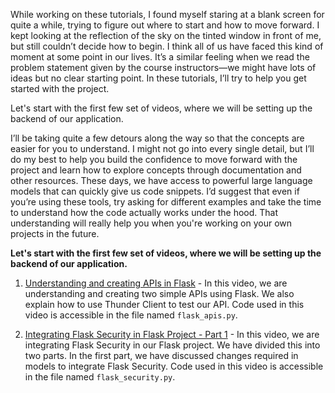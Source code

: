 While working on these tutorials, I found myself staring at a blank screen for quite a while, trying to figure out where to start and how to move forward. I kept looking at the reflection of the sky on the tinted window in front of me, but still couldn’t decide how to begin. I think all of us have faced this kind of moment at some point in our lives. It’s a similar feeling when we read the problem statement given by the course instructors—we might have lots of ideas but no clear starting point. In these tutorials, I’ll try to help you get started with the project.

Let's start with the first few set of videos, where we will be setting up the backend of our application. 

I’ll be taking quite a few detours along the way so that the concepts are easier for you to understand. I might not go into every single detail, but I’ll do my best to help you build the confidence to move forward with the project and learn how to explore concepts through documentation and other resources. These days, we have access to powerful large language models that can quickly give us code snippets. I’d suggest that even if you’re using these tools, try asking for different examples and take the time to understand how the code actually works under the hood. That understanding will really help you when you're working on your own projects in the future.

**Let's start with the first few set of videos, where we will be setting up the backend of our application.**

1. [Understanding and creating APIs in Flask](https://youtu.be/CzTfCdIAUyY) - In this video, we are understanding and creating two simple APIs using Flask. We also explain how to use Thunder Client to test our API. Code used in this video is accessible in the file named `flask_apis.py`.

2. [Integrating Flask Security in Flask Project - Part 1](https://youtu.be/nKZZQlyMT9A) - In this video, we are integrating Flask Security in our Flask project. We have divided this into two parts. In the first part, we have discussed changes required in models to integrate Flask Security. Code used in this video is accessible in the file named `flask_security.py`.

 